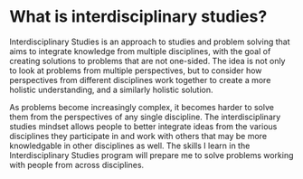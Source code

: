 # What is interdisciplinary studies?

Interdisciplinary Studies is an approach to studies and problem solving that aims to integrate knowledge from multiple disciplines, with the goal of creating solutions to problems that are not one-sided. The idea is not only to look at problems from multiple perspectives, but to consider how perspectives from different disciplines work together to create a more holistic understanding, and a similarly holistic solution. 

As problems become increasingly complex, it becomes harder to solve them from the perspectives of any single discipline. The interdisciplinary studies mindset allows people to better integrate ideas from the various disciplines they participate in and work with others that may be more knowledgable in other disciplines as well. The skills I learn in the Interdisciplinary Studies program will prepare me to solve problems working with people from across disciplines.